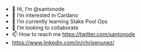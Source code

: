 - 👋 Hi, I’m @santonode
- 👀 I’m interested in Cardano
- 🌱 I’m currently learning Stake Pool Ops
- 💞️ I’m looking to collaborate
- 📫 How to reach me https://twitter.com/santonode
- https://www.linkedin.com/in/chrisenunez/

<!---
santonode/santonode is a ✨ special ✨ repository because its `README.md` (this file) appears on your GitHub profile.
You can click the Preview link to take a look at your changes.
--->
